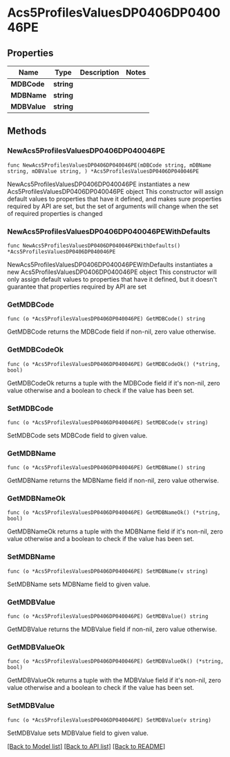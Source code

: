 # Acs5ProfilesValuesDP0406DP040046PE

## Properties

Name | Type | Description | Notes
------------ | ------------- | ------------- | -------------
**MDBCode** | **string** |  | 
**MDBName** | **string** |  | 
**MDBValue** | **string** |  | 

## Methods

### NewAcs5ProfilesValuesDP0406DP040046PE

`func NewAcs5ProfilesValuesDP0406DP040046PE(mDBCode string, mDBName string, mDBValue string, ) *Acs5ProfilesValuesDP0406DP040046PE`

NewAcs5ProfilesValuesDP0406DP040046PE instantiates a new Acs5ProfilesValuesDP0406DP040046PE object
This constructor will assign default values to properties that have it defined,
and makes sure properties required by API are set, but the set of arguments
will change when the set of required properties is changed

### NewAcs5ProfilesValuesDP0406DP040046PEWithDefaults

`func NewAcs5ProfilesValuesDP0406DP040046PEWithDefaults() *Acs5ProfilesValuesDP0406DP040046PE`

NewAcs5ProfilesValuesDP0406DP040046PEWithDefaults instantiates a new Acs5ProfilesValuesDP0406DP040046PE object
This constructor will only assign default values to properties that have it defined,
but it doesn't guarantee that properties required by API are set

### GetMDBCode

`func (o *Acs5ProfilesValuesDP0406DP040046PE) GetMDBCode() string`

GetMDBCode returns the MDBCode field if non-nil, zero value otherwise.

### GetMDBCodeOk

`func (o *Acs5ProfilesValuesDP0406DP040046PE) GetMDBCodeOk() (*string, bool)`

GetMDBCodeOk returns a tuple with the MDBCode field if it's non-nil, zero value otherwise
and a boolean to check if the value has been set.

### SetMDBCode

`func (o *Acs5ProfilesValuesDP0406DP040046PE) SetMDBCode(v string)`

SetMDBCode sets MDBCode field to given value.


### GetMDBName

`func (o *Acs5ProfilesValuesDP0406DP040046PE) GetMDBName() string`

GetMDBName returns the MDBName field if non-nil, zero value otherwise.

### GetMDBNameOk

`func (o *Acs5ProfilesValuesDP0406DP040046PE) GetMDBNameOk() (*string, bool)`

GetMDBNameOk returns a tuple with the MDBName field if it's non-nil, zero value otherwise
and a boolean to check if the value has been set.

### SetMDBName

`func (o *Acs5ProfilesValuesDP0406DP040046PE) SetMDBName(v string)`

SetMDBName sets MDBName field to given value.


### GetMDBValue

`func (o *Acs5ProfilesValuesDP0406DP040046PE) GetMDBValue() string`

GetMDBValue returns the MDBValue field if non-nil, zero value otherwise.

### GetMDBValueOk

`func (o *Acs5ProfilesValuesDP0406DP040046PE) GetMDBValueOk() (*string, bool)`

GetMDBValueOk returns a tuple with the MDBValue field if it's non-nil, zero value otherwise
and a boolean to check if the value has been set.

### SetMDBValue

`func (o *Acs5ProfilesValuesDP0406DP040046PE) SetMDBValue(v string)`

SetMDBValue sets MDBValue field to given value.



[[Back to Model list]](../README.md#documentation-for-models) [[Back to API list]](../README.md#documentation-for-api-endpoints) [[Back to README]](../README.md)


